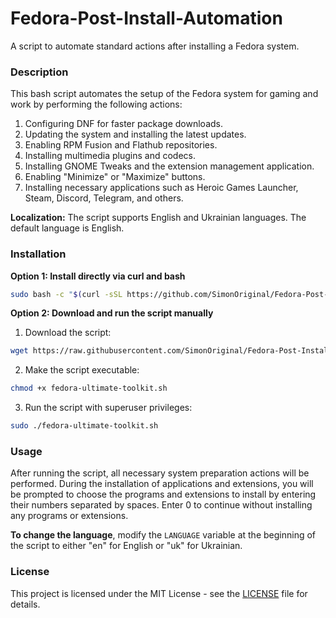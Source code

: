 # Fedora-Post-Install-Automation
A script to automate standard actions after installing a Fedora system.

### Description

This bash script automates the setup of the Fedora system for gaming and work by performing the following actions:

1. Configuring DNF for faster package downloads.
2. Updating the system and installing the latest updates.
3. Enabling RPM Fusion and Flathub repositories.
4. Installing multimedia plugins and codecs.
5. Installing GNOME Tweaks and the extension management application.
6. Enabling "Minimize" or "Maximize" buttons.
7. Installing necessary applications such as Heroic Games Launcher, Steam, Discord, Telegram, and others.

**Localization:** The script supports English and Ukrainian languages. The default language is English.

### Installation

**Option 1: Install directly via curl and bash**

```bash
sudo bash -c "$(curl -sSL https://github.com/SimonOriginal/Fedora-Post-Install-Automation/raw/main/fedora-ultimate-toolkit.sh)"
```
**Option 2: Download and run the script manually**

1. Download the script:
```bash
wget https://raw.githubusercontent.com/SimonOriginal/Fedora-Post-Install-Automation/main/fedora-ultimate-toolkit.sh
```

2. Make the script executable:
```bash
chmod +x fedora-ultimate-toolkit.sh
```

3. Run the script with superuser privileges:
```bash
sudo ./fedora-ultimate-toolkit.sh
```

### Usage

After running the script, all necessary system preparation actions will be performed. During the installation of applications and extensions, you will be prompted to choose the programs and extensions to install by entering their numbers separated by spaces. Enter 0 to continue without installing any programs or extensions.

**To change the language**, modify the `LANGUAGE` variable at the beginning of the script to either "en" for English or "uk" for Ukrainian.

### License

This project is licensed under the MIT License - see the [LICENSE](LICENSE) file for details.
